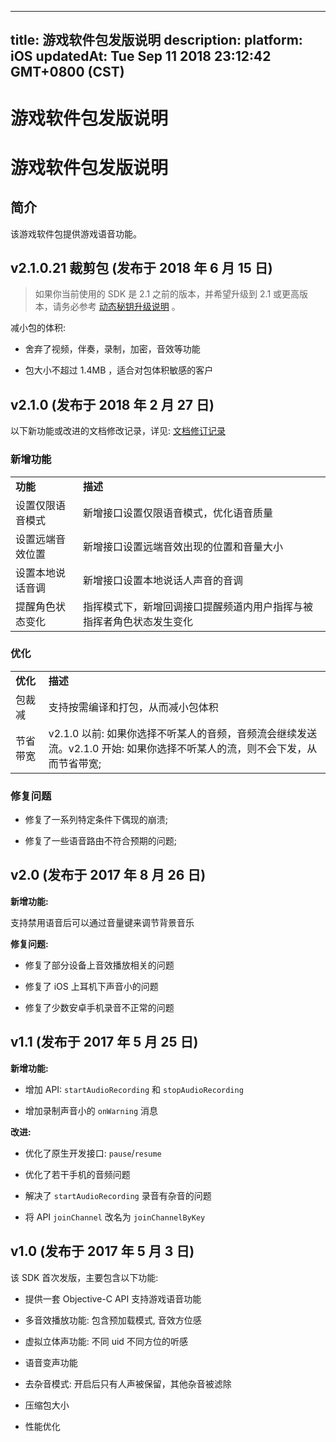 
---
title: 游戏软件包发版说明
description: 
platform: iOS
updatedAt: Tue Sep 11 2018 23:12:42 GMT+0800 (CST)
---
# 游戏软件包发版说明
# 游戏软件包发版说明

## 简介

该游戏软件包提供游戏语音功能。

## v2.1.0.21 裁剪包 \(发布于 2018 年 6 月 15 日\)

> 如果你当前使用的 SDK 是 2.1 之前的版本，并希望升级到 2.1 或更高版本，请务必参考 [动态秘钥升级说明](../../cn/Agora%20Platform/token_migration.md) 。

减小包的体积:

-   舍弃了视频，伴奏，录制，加密，音效等功能

-   包大小不超过 1.4MB ，适合对包体积敏感的客户


## v2.1.0 \(发布于 2018 年 2 月 27 日\)

以下新功能或改进的文档修改记录，详见: [文档修订记录](../../cn/Product%20Overview/revisionhistory_game_ios.md)

### 新增功能

<table>
<colgroup>
<col/>
<col/>
</colgroup>
<tbody>
<tr><td><strong>功能</strong></td>
<td><strong>描述</strong></td>
</tr>
<tr><td>设置仅限语音模式</td>
<td>新增接口设置仅限语音模式，优化语音质量</td>
</tr>
<tr><td>设置远端音效位置</td>
<td>新增接口设置远端音效出现的位置和音量大小</td>
</tr>
<tr><td>设置本地说话音调</td>
<td>新增接口设置本地说话人声音的音调</td>
</tr>
<tr><td>提醒角色状态变化</td>
<td>指挥模式下，新增回调接口提醒频道内用户指挥与被指挥者角色状态发生变化</td>
</tr>
</tbody>
</table>



### 优化

<table>
<colgroup>
<col/>
<col/>
</colgroup>
<tbody>
<tr><td><strong>优化</strong></td>
<td><strong>描述</strong></td>
</tr>
<tr><td>包裁减</td>
<td>支持按需编译和打包，从而减小包体积</td>
</tr>
<tr><td>节省带宽</td>
<td>v2.1.0 以前: 如果你选择不听某人的音频，音频流会继续发送流。v2.1.0 开始: 如果你选择不听某人的流，则不会下发，从而节省带宽;</td>
</tr>
</tbody>
</table>



### 修复问题

-   修复了一系列特定条件下偶现的崩溃;

-   修复了一些语音路由不符合预期的问题;


## v2.0 \(发布于 2017 年 8 月 26 日\)

**新增功能:**

支持禁用语音后可以通过音量键来调节背景音乐

**修复问题:**

-   修复了部分设备上音效播放相关的问题

-   修复了 iOS 上耳机下声音小的问题

-   修复了少数安卓手机录音不正常的问题


## v1.1 \(发布于 2017 年 5 月 25 日\)

**新增功能:**

-   增加 API: `startAudioRecording` 和 `stopAudioRecording`

-   增加录制声音小的 `onWarning` 消息


**改进:**

-   优化了原生开发接口: `pause`/`resume`

-   优化了若干手机的音频问题

-   解决了 `startAudioRecording` 录音有杂音的问题

-   将 API `joinChannel` 改名为 `joinChannelByKey`


## v1.0 \(发布于 2017 年 5 月 3 日\)

该 SDK 首次发版，主要包含以下功能:

-   提供一套 Objective-C API 支持游戏语音功能

-   多音效播放功能: 包含预加载模式, 音效方位感

-   虚拟立体声功能: 不同 uid 不同方位的听感

-   语音变声功能

-   去杂音模式: 开启后只有人声被保留，其他杂音被滤除

-   压缩包大小

-   性能优化



